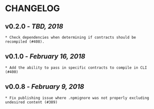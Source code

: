 # CHANGELOG

## v0.2.0 - _TBD, 2018_

    * Check dependencies when determining if contracts should be recompiled (#408).

## v0.1.0 - _February 16, 2018_

    * Add the ability to pass in specific contracts to compile in CLI (#400)

## v0.0.8 - _February 9, 2018_

    * Fix publishing issue where .npmignore was not properly excluding undesired content (#389)
